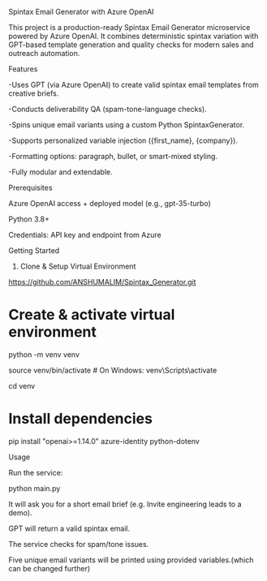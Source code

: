 Spintax Email Generator with Azure OpenAI

This project is a production-ready Spintax Email Generator microservice powered by Azure OpenAI. It combines deterministic spintax variation with GPT-based template generation and quality checks for modern sales and outreach automation.


Features

-Uses GPT (via Azure OpenAI) to create valid spintax email templates from creative briefs.

-Conducts deliverability QA (spam-tone-language checks).

-Spins unique email variants using a custom Python SpintaxGenerator.

-Supports personalized variable injection ({first_name}, {company}).

-Formatting options: paragraph, bullet, or smart-mixed styling.

-Fully modular and extendable.


Prerequisites

Azure OpenAI access + deployed model (e.g., gpt-35-turbo)

Python 3.8+

Credentials: API key and endpoint from Azure


Getting Started

1. Clone & Setup Virtual Environment
   
https://github.com/ANSHUMALIM/Spintax_Generator.git

# Create & activate virtual environment

python -m venv venv

source venv/bin/activate  # On Windows: venv\Scripts\activate

cd venv

# Install dependencies

pip install "openai>=1.14.0" azure-identity python-dotenv



Usage

Run the service:

python main.py

It will ask you for a short email brief (e.g. Invite engineering leads to a demo).

GPT will return a valid spintax email.

The service checks for spam/tone issues.

Five unique email variants will be printed using provided variables.(which can be changed further)

